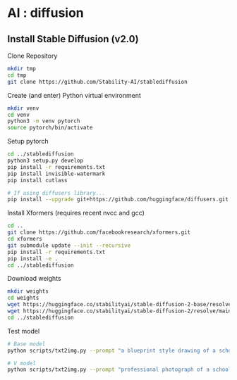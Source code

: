 # AI : diffusion

## Install Stable Diffusion (v2.0)

Clone Repository

```bash
mkdir tmp
cd tmp
git clone https://github.com/Stability-AI/stablediffusion
```

Create (and enter) Python virtual environment

```bash
mkdir venv
cd venv
python3 -m venv pytorch
source pytorch/bin/activate
```

Setup pytorch

```bash
cd ../stablediffusion
python3 setup.py develop
pip install -r requirements.txt
pip install invisible-watermark
pip install cutlass

# If using diffusers library...
pip install --upgrade git+https://github.com/huggingface/diffusers.git transformers accelerate scipy
```

Install Xformers (requires recent nvcc and gcc)

```bash
cd ..
git clone https://github.com/facebookresearch/xformers.git
cd xformers
git submodule update --init --recursive
pip install -r requirements.txt
pip install -e .
cd ../stablediffusion
```

Download weights

```bash
mkdir weights
cd weights
wget https://huggingface.co/stabilityai/stable-diffusion-2-base/resolve/main/512-base-ema.ckpt
wget https://huggingface.co/stabilityai/stable-diffusion-2/resolve/main/768-v-ema.ckpt # Note: 4.9 Gigabytes
cd ../stablediffusion
```

Test model

```bash
# Base model
python scripts/txt2img.py --prompt "a blueprint style drawing of a school designed by buckminster fuller" --ckpt weights/512-base-ema.ckpt --config configs/stable-diffusion/v2-inference.yaml --H 256 --W 256

# V model
python scripts/txt2img.py --prompt "professional photograph of a school designed by buckminster fuller" --ckpt weights/768-v-ema.ckpt --config configs/stable-diffusion/v2-inference-v.yaml --H 768 --W 768
```
